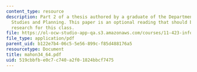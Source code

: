 ```yaml
---
content_type: resource
description: Part 2 of a thesis authored by a graduate of the Department of Urban
  Studies and Planning. This paper is an optional reading that should be useful in
  research for this class.
file: https://ol-ocw-studio-app-qa.s3.amazonaws.com/courses/11-423-information-and-communication-technologies-in-community-development-spring-2004/519cbbfbe0c7c740a2f01824bbcf7475_mahon34_64.pdf
file_type: application/pdf
parent_uid: b122e7b4-06c5-5e56-899c-f85d488176a5
resourcetype: Document
title: mahon34_64.pdf
uid: 519cbbfb-e0c7-c740-a2f0-1824bbcf7475
---
```

